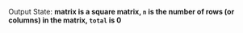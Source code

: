 Output State: **matrix is a square matrix, `n` is the number of rows (or columns) in the matrix, `total` is 0**